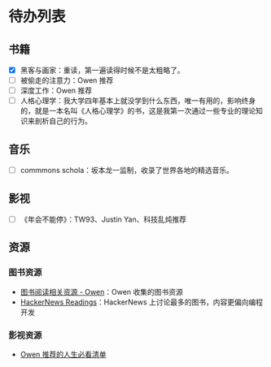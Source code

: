 # 待办列表

## 书籍

- [x] 黑客与画家：重读，第一遍读得时候不是太粗略了。
- [ ] 被偷走的注意力：Owen 推荐
- [ ] 深度工作：Owen 推荐
- [ ] 人格心理学：我大学四年基本上就没学到什么东西，唯一有用的，影响终身的，就是一本名叫《人格心理学》的书，这是我第一次通过一些专业的理论知识来剖析自己的行为。

## 音乐

- [ ] commmons schola：坂本龙一监制，收录了世界各地的精选音乐。

## 影视

- [ ] 《年会不能停》：TW93、Justin Yan、科技乱炖推荐

## 资源

### 图书资源

- [图书阅读相关资源 - Owen](https://www.owenyoung.com/books-guide/#qi-ta-ren-de-shu-ji-tui-jian-zi-yuan)：Owen 收集的图书资源
- [HackerNews Readings](https://hacker-recommended-books.vercel.app/)：HackerNews 上讨论最多的图书，内容更偏向编程开发

### 影视资源

- [Owen 推荐的人生必看清单](https://wiki.owenyoung.com/tv-shows/#workflows)
